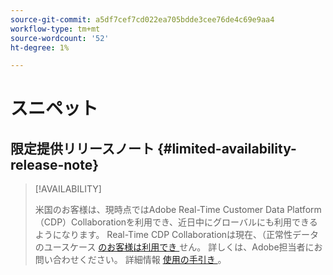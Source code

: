 ```yaml
---
source-git-commit: a5df7cef7cd022ea705bdde3cee76de4c69e9aa4
workflow-type: tm+mt
source-wordcount: '52'
ht-degree: 1%

---
```

# スニペット

## 限定提供リリースノート {#limited-availability-release-note}

>[!AVAILABILITY]
>
>米国のお客様は、現時点ではAdobe Real-Time Customer Data Platform（CDP）Collaborationを利用でき、近日中にグローバルにも利用できるようになります。 Real-Time CDP Collaborationは現在、（正常性データのユースケース [ のお客様は利用でき ](https://business.adobe.com/industries/healthcare.html) せん。 詳しくは、Adobe担当者にお問い合わせください。 詳細情報 [ 使用の手引き ](/help/guide/home.md#get-started)。


